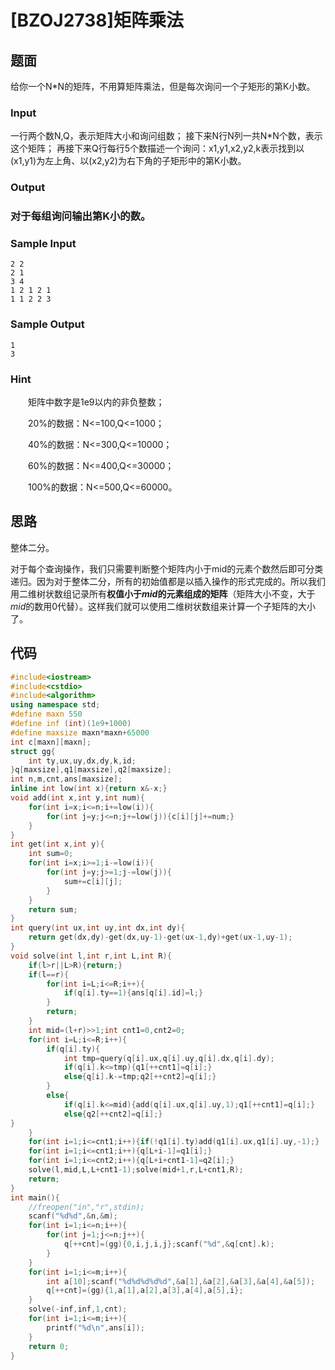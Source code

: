 # [BZOJ2738]矩阵乘法

## 题面

给你一个N*N的矩阵，不用算矩阵乘法，但是每次询问一个子矩形的第K小数。

### Input

一行两个数N,Q，表示矩阵大小和询问组数；
接下来N行N列一共N*N个数，表示这个矩阵；
再接下来Q行每行5个数描述一个询问：x1,y1,x2,y2,k表示找到以(x1,y1)为左上角、以(x2,y2)为右下角的子矩形中的第K小数。

### Output

### 对于每组询问输出第K小的数。

### Sample Input

```
2 2
2 1
3 4
1 2 1 2 1
1 1 2 2 3
```

### Sample Output

```
1
3
```

### Hint

　　矩阵中数字是1e9以内的非负整数；

　　20%的数据：N<=100,Q<=1000；

　　40%的数据：N<=300,Q<=10000；

　　60%的数据：N<=400,Q<=30000；

　　100%的数据：N<=500,Q<=60000。

## 思路

整体二分。

对于每个查询操作，我们只需要判断整个矩阵内小于mid的元素个数然后即可分类递归。因为对于整体二分，所有的初始值都是以插入操作的形式完成的。所以我们用二维树状数组记录所有**权值小于$mid$的元素组成的矩阵**（矩阵大小不变，大于$mid$的数用0代替）。这样我们就可以使用二维树状数组来计算一个子矩阵的大小了。

## 代码

```cpp
#include<iostream>
#include<cstdio>
#include<algorithm>
using namespace std;
#define maxn 550
#define inf (int)(1e9+1000)
#define maxsize maxn*maxn+65000
int c[maxn][maxn];
struct gg{
	int ty,ux,uy,dx,dy,k,id;
}q[maxsize],q1[maxsize],q2[maxsize];
int n,m,cnt,ans[maxsize];
inline int low(int x){return x&-x;}
void add(int x,int y,int num){
	for(int i=x;i<=n;i+=low(i)){
		for(int j=y;j<=n;j+=low(j)){c[i][j]+=num;}
	}
}
int get(int x,int y){
	int sum=0;
	for(int i=x;i>=1;i-=low(i)){
		for(int j=y;j>=1;j-=low(j)){
			sum+=c[i][j];
		}
	}
	return sum;
}
int query(int ux,int uy,int dx,int dy){
	return get(dx,dy)-get(dx,uy-1)-get(ux-1,dy)+get(ux-1,uy-1);
}
void solve(int l,int r,int L,int R){
	if(l>r||L>R){return;}
	if(l==r){
		for(int i=L;i<=R;i++){
			if(q[i].ty==1){ans[q[i].id]=l;}
		}
		return;
	}
	int mid=(l+r)>>1;int cnt1=0,cnt2=0;
	for(int i=L;i<=R;i++){
		if(q[i].ty){
			int tmp=query(q[i].ux,q[i].uy,q[i].dx,q[i].dy);
			if(q[i].k<=tmp){q1[++cnt1]=q[i];}
			else{q[i].k-=tmp;q2[++cnt2]=q[i];}
		}
		else{
			if(q[i].k<=mid){add(q[i].ux,q[i].uy,1);q1[++cnt1]=q[i];}
			else{q2[++cnt2]=q[i];}
}
	}
	for(int i=1;i<=cnt1;i++){if(!q1[i].ty)add(q1[i].ux,q1[i].uy,-1);}
	for(int i=1;i<=cnt1;i++){q[L+i-1]=q1[i];}
	for(int i=1;i<=cnt2;i++){q[L+i+cnt1-1]=q2[i];}
	solve(l,mid,L,L+cnt1-1);solve(mid+1,r,L+cnt1,R);
	return;
}
int main(){
	//freopen("in","r",stdin);
	scanf("%d%d",&n,&m);
	for(int i=1;i<=n;i++){
		for(int j=1;j<=n;j++){
			q[++cnt]=(gg){0,i,j,i,j};scanf("%d",&q[cnt].k);
		}
	}
	for(int i=1;i<=m;i++){
		int a[10];scanf("%d%d%d%d%d",&a[1],&a[2],&a[3],&a[4],&a[5]);
		q[++cnt]=(gg){1,a[1],a[2],a[3],a[4],a[5],i};
	}
	solve(-inf,inf,1,cnt);
	for(int i=1;i<=m;i++){
		printf("%d\n",ans[i]);
	}
	return 0;
}
```

